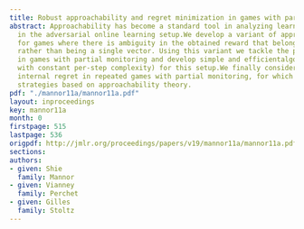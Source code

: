 ```yaml
---
title: Robust approachability and regret minimization in games with partial monitoring
abstract: Approachability has become a standard tool in analyzing learning algorithms
  in the adversarial online learning setup.We develop a variant of approachability
  for games where there is ambiguity in the obtained reward that belongs to a set,
  rather than being a single vector. Using this variant we tackle the problem of approachability
  in games with partial monitoring and develop simple and efficientalgorithms (i.e.,
  with constant per-step complexity) for this setup.We finally consider external and
  internal regret in repeated games with partial monitoring, for which we deriveregret-minimizing
  strategies based on approachability theory.
pdf: "./mannor11a/mannor11a.pdf"
layout: inproceedings
key: mannor11a
month: 0
firstpage: 515
lastpage: 536
origpdf: http://jmlr.org/proceedings/papers/v19/mannor11a/mannor11a.pdf
sections: 
authors:
- given: Shie
  family: Mannor
- given: Vianney
  family: Perchet
- given: Gilles
  family: Stoltz
---
```


